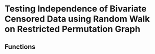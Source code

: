 # Testing Independence of Bivariate Censored Data using Random Walk on Restricted Permutation Graph

## Functions

